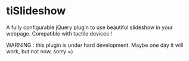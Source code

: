 tiSlideshow
===========

A fully configurable jQuery plugin to use beautiful slideshow in your webpage. Compatible with tactile devices !

WARNING : this plugin is under hard development. Maybe one day it will work, but not now, sorry =)